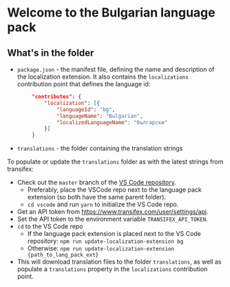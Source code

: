 # Welcome to the Bulgarian language pack

## What's in the folder
* `package.json` - the manifest file, defining the name and description of the localization extension. It also contains the `localizations` contribution point that defines the language id:
```json
        "contributes": {
            "localization": [{
                "languageId": "bg",
                "languageName": "Bulgarian",
                "localizedLanguageName": "български"
            }]
        }
```
* `translations` - the folder containing the translation strings


To populate or update the `translations` folder as with the latest strings from transifex:
- Check out the `master` branch of the [VS Code repository](https://github.com/Microsoft/vscode).
   - Preferably, place the VSCode repo next to the language pack extension (so both have the same parent folder).
   - `cd vscode` and run `yarn` to initialize the VS Code repo.
- Get an API token from https://www.transifex.com/user/settings/api.
- Set the API token to the environment variable `TRANSIFEX_API_TOKEN`.
- `cd` to the VS Code repo
   - If the language pack extension is placed next to the VS Code repository: `npm run update-localization-extension bg`
   - Otherwise: `npm run update-localization-extension {path_to_lang_pack_ext}`
- This will download translation files to the folder `translations`, as well as populate a `translations` property in the `localizations` contribution point.
